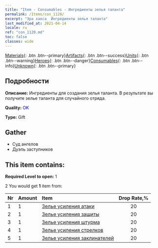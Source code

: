 ```yaml
---
title: "Item - Consumables - Ингредиенты зелья таланта"
permalink: /Items/con_1120/
excerpt: "Эра хаоса  Ингредиенты зелья таланта"
last_modified_at: 2021-04-14
locale: ru
ref: "con_1120.md"
toc: false
classes: wide
---
```

 [Materials](/ru/Items/){: .btn .btn--primary}[Artifacts](/ru/Items/Artifacts/){: .btn .btn--success}[Units](/ru/Items/Units/){: .btn .btn--warning}[Heroes](/ru/Items/Heroes/){: .btn .btn--danger}[Consumables](/ru/Items/Consumables/){: .btn .btn--info}[Unknown](/ru/Items/Unknown/){: .btn .btn--primary}

## Подробности
 **Описание:** Ингредиенты для создания зелья таланта. В результате вы получите зелье таланта для случайного отряда.

 **Quality:** <span style="color: #0000CD">OK</span>

 **Type:** Gift

## Gather

*    Суд ангелов 
*    Дуэль заступников 

## This item contains:

 **Required Level to open:** 1

 2 You would get **1** item  from:

  | Nr | Amount |     Item    | Drop Rate,% |
  |:---|:-------|:------------|:---------:|
  | 1 | 1 | [Зелье усиления атаки](/ru/Items/con_786/) | 20 | 
  | 2 | 1 | [Зелье усиления защиты](/ru/Items/con_787/) | 20 | 
  | 3 | 1 | [Зелье усиления штурма](/ru/Items/con_788/) | 20 | 
  | 4 | 1 | [Зелье усиления стрелков](/ru/Items/con_789/) | 20 | 
  | 5 | 1 | [Зелье усиления заклинателей](/ru/Items/con_790/) | 20 | 
